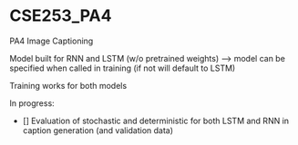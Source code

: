# CSE253_PA4
PA4 Image Captioning

Model built for RNN and LSTM (w/o pretrained weights) --> model can be specified when called in training (if not will default to LSTM)

Training works for both models

In progress:
- [] Evaluation of stochastic and deterministic for both LSTM and RNN in caption generation (and validation data)
  
 
